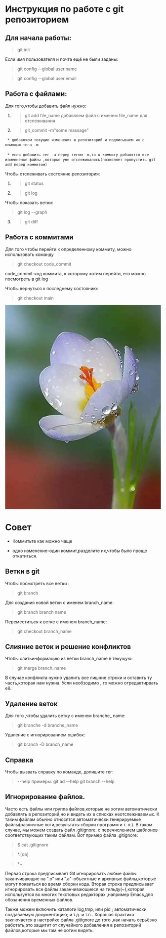  # Инструкция по работе с git репозиторием

  ## Для начала работы:
   
   > git init

   Если имя пользователя и почта ещё не были заданы:

   > git config --global user.name

   > git config --global user.email

   ## Работа с файлами:

  Для того,чтобы добавить файл нужно:

   1. > git add file_name
 добавляем файл с именем  file_name для отслеживания

   2. > git_commit -m"some massage"

     * добавляем текущие изменения в репозиторий и подписываем их с помощью тега -m

     * если добавить тег -а перед тегом -m,то к коммиту добавятся все изменненые файлы ,которые уже отслеживались(позволяет пропустить git add перед коммитом)


 Чтобы отслеживать состояние репозитория:
  
   1. > git status
   2. > git log  

   Чтобы показать ветки:

   >  git log --graph
   3. > git diff

  ## Работа с коммитами

  Для того чтобы перейти к определенному коммиту, можно использовать команду 
  > git checkout code_commit

  code_commit-код коммита, к которому хотим перейти, его можно посмотреть в git log

  Чтобы вернуться к последнему состоянию:
  > git checkout main
  

  ![Flower](3551025b-5bea-4000-ab45-f1cbf6a245b8.png)
  
# Cовет

 * Коммитьте как можно чаще

 * одно изменение-один коммит,разделите их,чтобы было проще откатиться.

 ## Ветки в git
  Чтобы посмотреть все ветки :
> git branch

Для создания новой ветки с именем branch_name:
> git branch branch name
 
 Переместиться к ветке с именем branch_name:
> git checkout branch_name
 
 ## Слияние веток и решение конфликтов
 Чтобы слитьинформацию из ветки branch_name в текущую:
 > git merge branch_name


 В случае конфликта нужно удалить все лишние строки и оставить ту часть,которая нам нужна. Усли необзодимо , то можно отредактирвать её.
## Удаление веток

 Для того ,чтобы удалить ветку с именем branche_ name:

 > git branche -d branche_name

Удаление с игнорированием ошибок:

> git branch -D branch_name

## Справка
Чтобы вызвать справку по команде, допишите тег:
> --help
 примеры:
 > git ad --help
 > git branch --help


## Игнорирование файлов.

Часто есть файлы или группа файлов,которые не хотим автоматически добавлять в репозиторий,но и видеть их в списках неотслеживаемых. К таким файлам обычно относятся автоматически генерируемые файлы(различные логи,результаты сборки программ и т. п.). В таком случае, мы можем создать файл .gitignore. с перечислением шаблонов соответствующих таким файлам. Вот пример файла .gitignore:

> $ cat .gitignore

>*.[oa]

 > *~  
 
Первая строка предписывает Git игнорировать любые файлы заканчивающие на ".о" или ".а"-объектные и архивные файлы,которые могут появиться во время сборки кода. Вторая строка предписывает игнорировать все файлы заканчивающиеся на тильду(~),которая используется во многих текстовых редактораx ,например Emacs,для обозачения временных файлов. 
 
 Также можем включить каталоги log,tmp, или pid ; автоматически создаваемую документацию; и т.д. и т.п.. Хорошая практика заключается в настройке файла .gitignore до того ,как начать серьёзно работать,это защитит от случайного добавления в репозиторий файлов,которые мы там не хотим видеть.